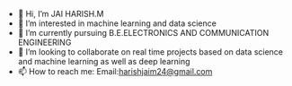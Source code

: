 - 👋 Hi, I’m JAI HARISH.M
- 👀 I’m interested in machine learning and data science
- 🌱 I’m currently pursuing B.E.ELECTRONICS AND COMMUNICATION ENGINEERING
- 💞️ I’m looking to collaborate on real time projects based on data science and machine learning as well as deep learning
- 📫 How to reach me:  Email:harishjaim24@gmail.com


<!---
jaiharish07/jaiharish07 is a ✨ special ✨ repository because its `README.md` (this file) appears on your GitHub profile.
You can click the Preview link to take a look at your changes.
--->
